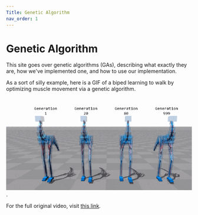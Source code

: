 ```yaml
---
Title: Genetic Algorithm
nav_order: 1
---
```


# Genetic Algorithm

This site goes over genetic algorithms (GAs), describing what exactly they are, how we've implemented one, and how to use our implementation.

As a sort of silly example, here is a GIF of a biped learning to walk by optimizing muscle movement via a genetic algorithm.

![A goofy example of genetic algorithm performance where a biped is taught to walk](goofy_walk.gif).

For the full original video, visit [this link](https://www.youtube.com/watch?v=pgaEE27nsQw).